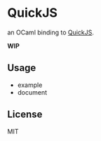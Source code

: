 # QuickJS

an OCaml binding to [QuickJS](https://bellard.org/quickjs/quickjs.html).

**WIP**

## Usage

- example
- document

## License

MIT
